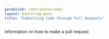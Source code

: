 ```yaml
---
permalink: contribute/code/
layout: bootstrap-post
title: "Submitting Code through Pull Requests"
---
```

Information on how to make a pull request